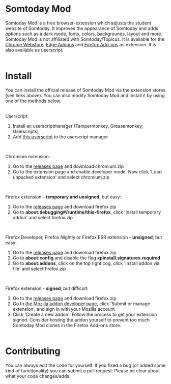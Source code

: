 # Somtoday Mod
Somtoday Mod is a free browser-extension which adjusts the student website of Somtoday. It improves the appearance of Somtoday and adds options such as a dark mode, fonts, colors, backgrounds, layout and more. Somtoday Mod is not affiliated with Somtoday/Topicus. It is available for the <a href="https://chromewebstore.google.com/detail/somtoday-mod/gehilkhfalphnhpidceocgmdijplpkbn">Chrome Webstore</a>, <a href="https://microsoftedge.microsoft.com/addons/detail/somtoday-mod/ldhlddmnhkkjnocncckkencgcmgmffme">Edge Addons</a> and <a href="https://addons.mozilla.org/nl/firefox/addon/somtoday-mod/">Firefox Add-ons</a> as extension. It is also available as userscript.
<br><br>

# Install
You can install the official release of Somtoday Mod via the extension stores (see links above). You can also modify Somtoday Mod and install it by using one of the methods below.
<br><br>

Userscript:
1. Install an userscriptmanager (Tampermonkey, Greasemonkey, Userscripts)
2. Add <a href="https://github.com/Jona-Zwetsloot/Somtoday-Mod/blob/main/Userscript/SomtodayMod.user.js">this userscript</a> to the userscript manager
<br>

Chromium extension:
1. Go to the <a href="https://github.com/Jona-Zwetsloot/Somtoday-Mod/releases">releases page</a> and download chromium.zip
2. Go to the extension page and enable developer mode. Now click 'Load unpacked extension' and select chromium.zip
<br>

Firefox extension - <b>temporary and unsigned</b>, but easy:
1. Go to the <a href="https://github.com/Jona-Zwetsloot/Somtoday-Mod/releases">releases page</a> and download firefox.zip
2. Go to <b>about:debugging#/runtime/this-firefox</b>, click 'Install temporary addon' and select firefox.zip
<br>

Firefox Developer, Firefox Nightly or Firefox ESR extension - <b>unsigned</b>, but easy:
1. Go to the <a href="https://github.com/Jona-Zwetsloot/Somtoday-Mod/releases">releases page</a> and download firefox.zip
2. Go to <b>about:config</b> and disable the flag <b>xpinstall.signatures.required</b>
3. Go to <b>about:addons</b>, click on the top right cog, click 'Install addon via file' and select firefox.zip
<br>

Firefox extension - <b>signed</b>, but difficult:
1. Go to the <a href="https://github.com/Jona-Zwetsloot/Somtoday-Mod/releases">releases page</a> and download firefox.zip
2. Go to <a href="https://addons.mozilla.org/developers/">the Mozilla addon developer page</a>, click 'Submit or manage extension', and sign in with your Mozilla account
3. Click 'Create a new addon'. Follow the process to get your extension signed. Consider hosting the addon yourself to prevent too much Somtoday Mod clones in the Firefox Add-ons store.
<br><br>

# Contributing
You can always edit the code for yourself. If you fixed a bug (or added some kind of functionality) you can submit a pull request. Please be clear about what your code changes/adds.
